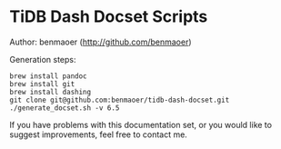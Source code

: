 TiDB Dash Docset Scripts
=======================
Author: benmaoer (http://github.com/benmaoer)

Generation steps:
```
brew install pandoc
brew install git
brew install dashing
git clone git@github.com:benmaoer/tidb-dash-docset.git
./generate_docset.sh -v 6.5
```

If you have problems with this documentation set, or you would like to suggest
improvements, feel free to contact me.